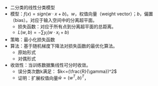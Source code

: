 - 二分类的线性分类模型
- 模型：$f(x)=sign(w·x+b)$。$w$，权值向量（weight vector）；$b$，偏置（bias）。对应于输入空间中的分离超平面。
  - 损失函数：对应于所有点到分离超平面的总距离。
  - $L(w,b)=-\sum y_i(w·x_i+b)$
- 策略：最小化损失函数
- 算法：基于随机梯度下降法对损失函数的最优化算法。
  - 原始形式
  - 对偶形式
- 收敛性：当训练数据集线性可分时收敛。
  - 误分类次数k满足： $k<=(\frac{R}{\gamma})^2$
  - 证明：扩展权值向量$\hat{w}=(w^T,b)^T$，